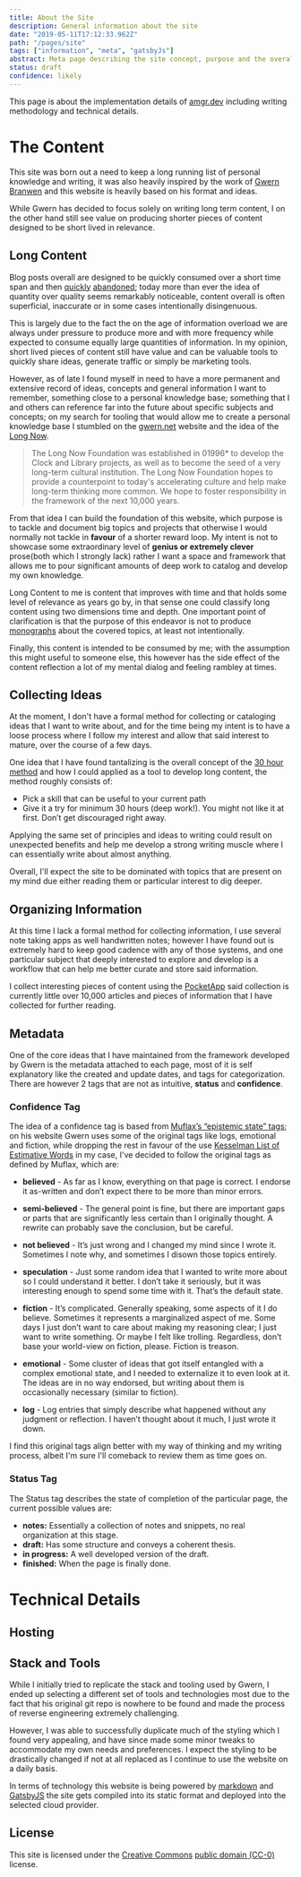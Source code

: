 ```yaml
---
title: About the Site
description: General information about the site
date: "2019-05-11T17:12:33.962Z"
path: "/pages/site"
tags: ["information", "meta", "gatsbyJs"]
abstract: Meta page describing the site concept, purpose and the overall idea to produce long-term content which continues to improve over time; writing methodology, original sources for the idea and overall vision as it evolves
status: draft
confidence: likely
---
```


This page is about the implementation details of [amgr.dev](https://amgr.dev) including writing methodology and technical details.

# The Content 

This site was born out a need to keep a long running list of personal knowledge and writing, it was also heavily inspired by the work of [Gwern Branwen](https://www.gwern.net) and this website is heavily based on his format and ideas.

While Gwern has decided to focus solely on writing long term content, I on the other hand still see value on producing shorter pieces of content designed to be short lived in relevance.

## Long Content

Blog posts overall are designed to be quickly consumed over a short time span and then [quickly](https://www.nytimes.com/2009/06/07/fashion/07blogs.html) [abandoned](https://web.archive.org/web/20140126035203/http://www.caslon.com.au/weblogprofile1.htm); today more than ever the idea of quantity over quality seems remarkably noticeable, content overall is often superficial, inaccurate or in some cases intentionally disingenuous. 

This is largely due to the fact the on the age of information overload we are always under pressure to produce more and with more frequency while expected to consume equally large quantities of information. In my opinion, short lived pieces of content still have value and can be valuable tools to quickly share ideas, generate traffic or simply be marketing tools. 

However, as of late I found myself in need to have a more permanent and extensive record of ideas, concepts and general information I want to remember, something close to a personal knowledge base; something that I and others can reference far into the future about specific subjects and concepts; on my search for tooling that would allow me to create a personal knowledge base I stumbled on the [gwern.net](https://www.gwern.net/About#long-content) website and the idea of the [Long Now](http://longnow.org/about/).

> The Long Now Foundation was established in 01996* to develop the Clock and Library projects, as well as to become the seed of a very long-term cultural institution. The Long Now Foundation hopes to provide a counterpoint to today's accelerating culture and help make long-term thinking more common. We hope to foster responsibility in the framework of the next 10,000 years.

From that idea I can build the foundation of this website, which purpose is to tackle and document big topics and projects that otherwise I would normally not tackle in **favour** of a shorter reward loop. My intent is not to showcase some extraordinary level of **genius or extremely clever** prose(both which I strongly lack) rather I want a space and framework that allows me to pour significant amounts of deep work to catalog and develop my own knowledge. 

Long Content to me is content that improves with time and that holds some level of relevance as years go by, in that sense one could classify long content using two dimensions time and depth. One important point of clarification is that the purpose of this endeavor is not to produce [monographs](https://en.wikipedia.org/wiki/Monograph) about the covered topics, at least not intentionally.

Finally, this content is intended to be consumed by me; with the assumption this might useful to someone else, this however has the side effect of the content reflection a lot of my mental dialog and feeling rambley at times.

## Collecting Ideas

At the moment, I don't have a formal method for collecting or cataloging ideas that I want to write about, and for the time being my intent is to have a loose process where I follow my interest and allow that said interest to mature, over the course of a few days.

One idea that I have found tantalizing is the overall concept of the [30 hour method](https://azeria-labs.com/the-importance-of-deep-work-the-30-hour-method-for-learning-a-new-skill/) and how I could applied as a tool to develop long content, the method roughly consists of:

- Pick a skill that can be useful to your current path
- Give it a try for minimum 30 hours (deep work!). You might not like it at first. Don’t get discouraged right away. 

Applying the same set of principles and ideas to writing could result on unexpected benefits and help me develop a strong writing muscle where I can essentially write about almost anything.

Overall, I'll expect the site to be dominated with topics that are present on my mind due either reading them or particular interest to dig deeper.

## Organizing Information

At this time I lack a formal method for collecting information, I use several note taking apps as well handwritten notes; however I have found out is extremely hard to keep good cadence with any of those systems, and one particular subject that deeply interested to explore and develop is a workflow that can help me better curate and store said information.

I collect interesting pieces of content using the [PocketApp](https://getpocket.com) said collection is currently little over 10,000 articles and pieces of information that I have collected for further reading.

## Metadata

One of the core ideas that I have maintained from the framework developed by Gwern is the metadata attached to each page, most of it is self explanatory like the created and update dates, and tags for categorization. There are however 2 tags that are not as intuitive, **status** and **confidence**.

### Confidence Tag

The idea of a confidence tag is based from [Muflax’s “epistemic state” tags](http://webcitation.org/6DuYcqyQ3); on his website Gwern uses some of the original tags like logs, emotional and fiction, while dropping the rest in favour of the use [Kesselman List of Estimative Words](https://www.gwern.net/docs/statistics/bayes/2008-kesselman.pdf) in my case, I've decided to follow the original tags as defined by Muflax, which are:

- **believed** - As far as I know, everything on that page is correct. I endorse it as-written and don’t expect there to be more than minor errors.

- **semi-believed** - The general point is fine, but there are important gaps or parts that are significantly less certain than I originally thought. A rewrite can probably save the conclusion, but be careful.

- **not believed** - It’s just wrong and I changed my mind since I wrote it. Sometimes I note why, and sometimes I disown those topics entirely.

- **speculation** - Just some random idea that I wanted to write more about so I could understand it better. I don’t take it seriously, but it was interesting enough to spend some time with it. That’s the default state.

- **fiction** - It’s complicated. Generally speaking, some aspects of it I do believe. Sometimes it represents a marginalized aspect of me. Some days I just don’t want to care about making my reasoning clear; I just want to write something. Or maybe I felt like trolling. Regardless, don’t base your world-view on fiction, please. Fiction is treason.

- **emotional** - Some cluster of ideas that got itself entangled with a complex emotional state, and I needed to externalize it to even look at it. The ideas are in no way endorsed, but writing about them is occasionally necessary (similar to fiction).

- **log** - Log entries that simply describe what happened without any judgment or reflection. I haven’t thought about it much, I just wrote it down.

I find this original tags align better with my way of thinking and my writing process, albeit I'm sure I'll comeback to review them as time goes on.


### Status Tag

The Status tag describes the state of completion of the particular page, the current possible values are:

- **notes:** Essentially a collection of notes and snippets, no real organization at this stage.
- **draft:** Has some structure and conveys a coherent thesis.
- **in progress:** A well developed version of the draft.
- **finished:** When the page is finally done.

# Technical Details

## Hosting

## Stack and Tools

While I initially tried to replicate the stack and tooling used by Gwern, I ended up selecting a different set of tools and technologies most due to the fact that his original git repo is nowhere to be found and made the process of reverse engineering extremely challenging. 

However, I was able to successfully duplicate much of the styling which I found very appealing, and have since made some minor tweaks to accommodate my own needs and preferences. I expect the styling to be drastically changed if not at all replaced as I continue to use the website on a daily basis.

In terms of technology this website is being powered by [markdown](https://en.wikipedia.org/wiki/Markdown) and [GatsbyJS](https://www.gatsbyjs.org) the site gets compiled into its static format and deployed into the selected cloud provider.

## License

This site is licensed under the [Creative Commons](https://en.wikipedia.org/wiki/Creative_Commons) [public domain (CC-0)](https://creativecommons.org/share-your-work/public-domain/cc0) license.

